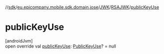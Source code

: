 //[sdk](../../../../index.md)/[eu.epicompany.mobile.sdk.domain.jose](../../index.md)/[JWK](../index.md)/[RSAJWK](index.md)/[publicKeyUse](public-key-use.md)

# publicKeyUse

[androidJvm]\
open override val [publicKeyUse](public-key-use.md): [PublicKeyUse](../../-public-key-use/index.md)? = null
